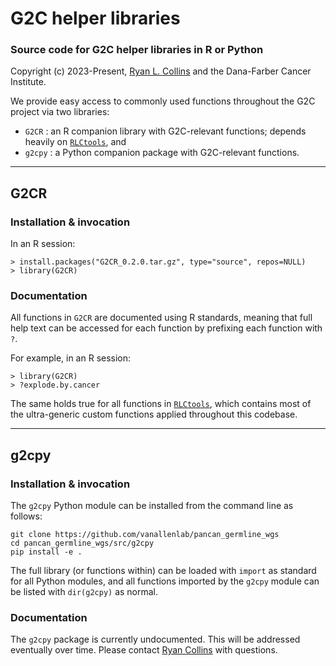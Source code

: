 # G2C helper libraries
### Source code for G2C helper libraries in R or Python

Copyright (c) 2023-Present, [Ryan L. Collins](mailto:Ryan_Collins@dfci.harvard.edu) and the Dana-Farber Cancer Institute.  

We provide easy access to commonly used functions throughout the G2C project via two libraries:  
* `G2CR` : an R companion library with G2C-relevant functions; depends heavily on [`RLCtools`](https://github.com/RCollins13/RLCtools), and  
* `g2cpy` : a Python companion package with G2C-relevant functions.

---  

## G2CR  

### Installation & invocation  

In an R session:  

```
> install.packages("G2CR_0.2.0.tar.gz", type="source", repos=NULL)
> library(G2CR)
```

### Documentation  

All functions in `G2CR` are documented using R standards, meaning that full help text can be accessed for each function by prefixing each function with `?`.  

For example, in an R session:  
```
> library(G2CR)
> ?explode.by.cancer
```

The same holds true for all functions in [`RLCtools`](https://github.com/RCollins13/RLCtools), which contains most of the ultra-generic custom functions applied throughout this codebase.  

---  

## g2cpy  

### Installation & invocation  

The `g2cpy` Python module can be installed from the command line as follows:  

```
git clone https://github.com/vanallenlab/pancan_germline_wgs
cd pancan_germline_wgs/src/g2cpy
pip install -e .
```

The full library (or functions within) can be loaded with `import` as standard for all Python modules, and all functions imported by the `g2cpy` module can be listed with `dir(g2cpy)` as normal.  

### Documentation  

The `g2cpy` package is currently undocumented. This will be addressed eventually over time. Please contact [Ryan Collins](mailto:Ryan_Collins@dfci.harvard.edu) with questions.  
